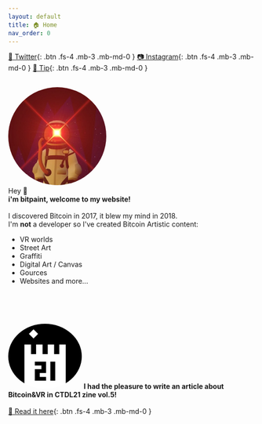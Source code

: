 ```yaml
---
layout: default
title: 🏠 Home
nav_order: 0
---
```

[🔹 Twitter](https://twitter.com/bitpaintclub){: .btn .fs-4 .mb-3 .mb-md-0 }   [📷 Instagram](https://www.instagram.com/bitpaint.club){: .btn .fs-4 .mb-3 .mb-md-0 }     [🍺 Tip](https://btcpay177475.lndyn.com/){: .btn .fs-4 .mb-3 .mb-md-0 }  
<br>

 <img src="/img/400x400.jpg" height="auto" width="200" style="border-radius:50%"><br>
<span class="fs-8">Hey 👋</span><br>
**<b><span class="fs-4">i'm bitpaint, welcome to my website!</span><br></b>**
<br>
I discovered Bitcoin in 2017, it blew my mind in 2018.<br>
I'm **not** a developer  so I've created Bitcoin Artistic content: <br>
-  VR worlds
-  Street Art
-  Graffiti
-  Digital Art / Canvas
-  Gources 
-  Websites and more...<br>
<br><br>

<br>

 <img src="/img/21.png" height="auto" width="150" style="border-radius:50%"> **<span class="fs-4">I had the pleasure to write an article about Bitcoin&VR in CTDL21 zine vol.5!</span><br>** <br>
[📖 Read it here](https://www.citadel21.com/vr-for-bitcoiners){: .btn .fs-4 .mb-3 .mb-md-0 } 

